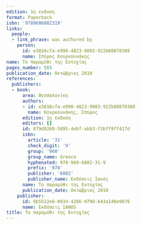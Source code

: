 ```yaml
---
edition: 1η έκδοση
format: Paperback
isbn: '9789606882319'
links:
  people:
  - link_phrase: was authored by
    person:
      id: e3816cfa-e998-4823-9003-922b08078308
      name: Σπύρος Κουρκουνάκης
name: Το παραμύθι της Ευτυχίας
pages_number: 565
publication_date: Οκτώβριος 2010
references:
  publishers:
  - book:
      area: Θεσσαλονίκη
      authors:
      - id: e3816cfa-e998-4823-9003-922b08078308
        name: Κουρκουνάκης, Σπύρος
      edition: 1η έκδοση
      editors: []
      id: 879d9269-5895-4ebf-abb3-f3bff9ff417d
      isbn:
        article: '31'
        check_digit: '9'
        group: '960'
        group_name: Greece
        hyphenated: 978-960-6882-31-9
        prefix: '978'
        publisher: '6882'
        publisher_name: Εκδόσεις Ιανός
      name: Το παραμύθι της Ευτυχίας
      publication_date: Οκτώβριος 2010
    publisher:
      id: 9b5532e6-093d-4266-979d-643a140e9876
      name: Εκδόσεις IANOS
title: Το παραμύθι της Ευτυχίας
---
```


